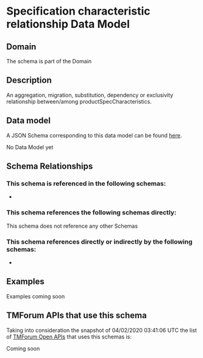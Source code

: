 # Specification characteristic relationship Data Model

## Domain

The  schema is part of the  Domain

## Description

An aggregation, migration, substitution, dependency or exclusivity relationship between/among productSpecCharacteristics.

## Data model

A JSON Schema corresponding to this data model can be found
[here](https://github.com/tmforum-rand/schemas/blob/candidates/Common/SpecificationCharacteristicRelationship.schema.json).

No Data Model yet

## Schema Relationships

### This schema is referenced in the following schemas:

-

### This schema references the following schemas directly:

This schema does not reference any other Schemas

### This schema references directly or indirectly by the following schemas:

-



## Examples

Examples coming soon

## TMForum APIs that use this schema

Taking into consideration the snapshot of 04/02/2020 03:41:06 UTC the list of [TMForum Open APIs](https://www.tmforum.org/open-apis/) that uses this schemas is:

Coming soon